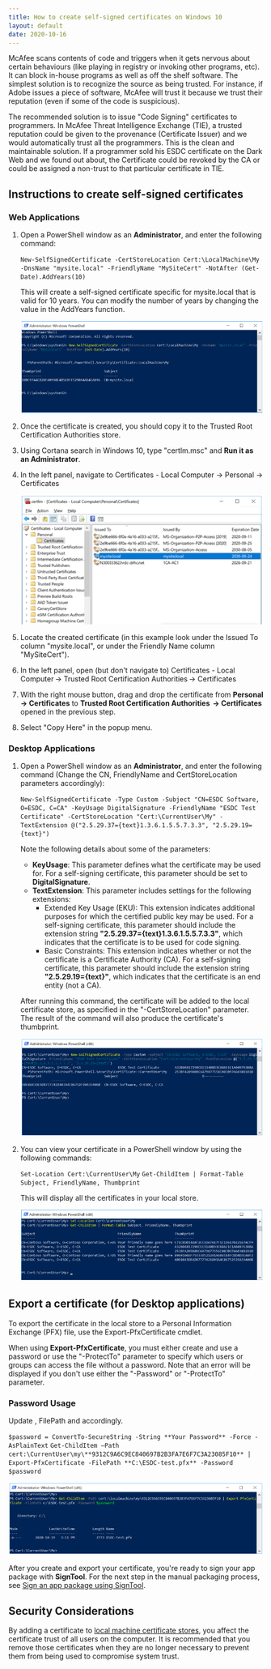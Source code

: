 ```yaml
---
title: How to create self-signed certificates on Windows 10
layout: default
date: 2020-10-16
---
```


McAfee scans contents of code and triggers when it gets nervous about certain behaviours (like playing in registry or invoking other programs, etc). It can block in-house programs as well as off the shelf software. The simplest solution is to recognize the source as being trusted. For instance, if Adobe issues a piece of software, McAfee will trust it because we trust their reputation (even if some of the code is suspicious).

The recommended solution is to issue "Code Signing" certificates to programmers. In McAfee Threat Intelligence Exchange (TIE), a trusted reputation could be given to the provenance (Certificate Issuer) and we would automatically trust all the programmers. This is the clean and maintainable solution. If a programmer sold his ESDC certificate on the Dark Web and we found out about, the Certificate could be revoked by the CA or could be assigned a non-trust to that particular certificate in TIE.

## Instructions to create self-signed certificates

### Web Applications

1. Open a PowerShell window as an **Administrator**, and enter the following command: 

   `New-SelfSignedCertificate -CertStoreLocation Cert:\LocalMachine\My -DnsName "mysite.local" -FriendlyName "MySiteCert" -NotAfter (Get-Date).AddYears(10)`

   This will create a self-signed certificate specific for mysite.local that is valid for 10 years. You can modify the number of years by changing the value in the AddYears function.
   
   ![Create a new certificate using PowerShell](../assets/create-self-signed-certs/webapp-create-cert-powershell.PNG)
   
2. Once the certificate is created, you should copy it to the Trusted Root Certification Authorities store. 

3. Using Cortana search in Windows 10, type "certlm.msc" and **Run it as an Administrator**. 

4. In the left panel, navigate to Certificates - Local Computer → Personal → Certificates 
   
   ![Display Certificates Store](../assets/create-self-signed-certs/webapp-display-cert-store.PNG)
	   
5. Locate the created certificate (in this example look under the Issued To column "mysite.local", or under the Friendly Name column "MySiteCert").
   
6. In the left panel, open (but don't navigate to) Certificates - Local Computer → Trusted Root Certification Authorities → Certificates 
   
7. With the right mouse button, drag and drop the certificate from **Personal → Certificates** to **Trusted Root Certification Authorities  → Certificates** opened in the previous step.
   
8. Select "Copy Here" in the popup menu.

### Desktop Applications

1. Open a PowerShell window as an **Administrator**, and enter the following command (Change the CN, FriendlyName and CertStoreLocation parameters accordingly): 

   `New-SelfSignedCertificate -Type Custom -Subject "CN=ESDC Software, O=ESDC, C=CA" -KeyUsage DigitalSignature -FriendlyName "ESDC Test Certificate" -CertStoreLocation "Cert:\CurrentUser\My" -TextExtension @("2.5.29.37={text}1.3.6.1.5.5.7.3.3", "2.5.29.19={text}")`

   Note the following details about some of the parameters: 

   - **KeyUsage**: This parameter defines what the certificate may be used for. For a self-signing certificate, this parameter should be set to **DigitalSignature**.
   - **TextExtension**: This parameter includes settings for the following extensions: 
      - Extended Key Usage (EKU): This extension indicates additional purposes for which the certified public key may be used. For a self-signing certificate, this parameter should include the extension string **"2.5.29.37={text}1.3.6.1.5.5.7.3.3"**, which indicates that the certificate is to be used for code signing. 
	  - Basic Constraints: This extension indicates whether or not the certificate is a Certificate Authority (CA). For a self-signing certificate, this parameter should include the extension string **"2.5.29.19={text}"**, which indicates that the certificate is an end entity (not a CA). 

   After running this command, the certificate will be added to the local certificate store, as specified in the "-CertStoreLocation" parameter. The result of the command will also produce the certificate's thumbprint.

   ![Show certificate thumbprint](../assets/create-self-signed-certs/desktop-show-certificate-thumbprint.PNG)
   
2. You can view your certificate in a PowerShell window by using the following commands: 

   `Set-Location Cert:\CurrentUser\My`
   `Get-ChildItem | Format-Table Subject, FriendlyName, Thumbprint`
   
   This will display all the certificates in your local store.
   
   ![Show Local Store](../assets/create-self-signed-certs/desktop-show-local-store.PNG)
   
## Export a certificate (for Desktop applications)

To export the certificate in the local store to a Personal Information Exchange (PFX) file, use the Export-PfxCertificate cmdlet. 

When using **Export-PfxCertificate**, you must either create and use a password or use the "-ProtectTo" parameter to specify which users or groups can access the file without a password. Note that an error will be displayed if you don't use either the "-Password" or "-ProtectTo" parameter.

### Password Usage

   Update **<Your Password>**, FilePath and **<Thumbprint>** accordingly.
   
   `$password = ConvertTo-SecureString -String **Your Password** -Force -AsPlainText`
   `Get-ChildItem –Path cert:\CurrentUser\my\**9312C9A6C9EC840697B2B3FA7E6F7C3A23085F10** | Export-PfxCertificate -FilePath **C:\ESDC-test.pfx** -Password $password`
   
   ![Export Certificate](../assets/create-self-signed-certs/desktop-export-certificate.PNG)
   
   After you create and export your certificate, you're ready to sign your app package with **SignTool**. For the next step in the manual packaging process, see [Sign an app package using SignTool](https://docs.microsoft.com/en-us/windows/msix/package/sign-app-package-using-signtool). 
   
## Security Considerations

By adding a certificate to [local machine certificate stores](https://docs.microsoft.com/en-us/windows-hardware/drivers/install/local-machine-and-current-user-certificate-stores), you affect the certificate trust of all users on the computer. It is recommended that you remove those certificates when they are no longer necessary to prevent them from being used to compromise system trust. 
   